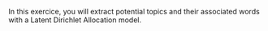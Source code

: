 In this exercice, you will extract potential topics and their associated words with a Latent Dirichlet Allocation model.

